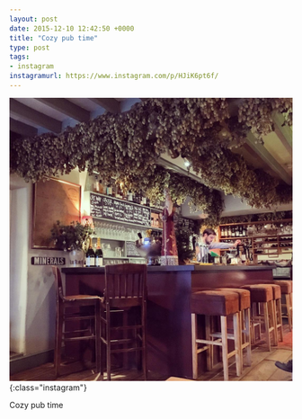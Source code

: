 ```yaml
---
layout: post
date: 2015-12-10 12:42:50 +0000
title: "Cozy pub time"
type: post
tags:
- instagram
instagramurl: https://www.instagram.com/p/HJiK6pt6f/
---
```


![Instagram - HJiK6pt6f](/assets/HJiK6pt6f.jpg){:class="instagram"}

Cozy pub time
